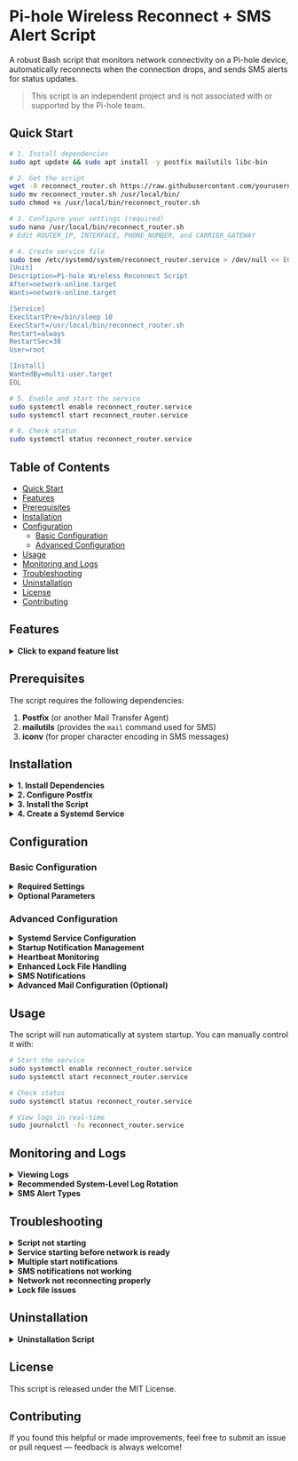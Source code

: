 # Pi-hole Wireless Reconnect + SMS Alert Script

A robust Bash script that monitors network connectivity on a Pi-hole device, automatically reconnects when the connection drops, and sends SMS alerts for status updates.

>This script is an independent project and is not associated with or supported by the Pi-hole team.

## Quick Start

```bash
# 1. Install dependencies
sudo apt update && sudo apt install -y postfix mailutils libc-bin

# 2. Get the script
wget -O reconnect_router.sh https://raw.githubusercontent.com/yourusername/pihole-reconnect/main/reconnect_router.sh
sudo mv reconnect_router.sh /usr/local/bin/
sudo chmod +x /usr/local/bin/reconnect_router.sh

# 3. Configure your settings (required)
sudo nano /usr/local/bin/reconnect_router.sh
# Edit ROUTER_IP, INTERFACE, PHONE_NUMBER, and CARRIER_GATEWAY

# 4. Create service file
sudo tee /etc/systemd/system/reconnect_router.service > /dev/null << EOL
[Unit]
Description=Pi-hole Wireless Reconnect Script
After=network-online.target
Wants=network-online.target

[Service]
ExecStartPre=/bin/sleep 10
ExecStart=/usr/local/bin/reconnect_router.sh
Restart=always
RestartSec=30
User=root

[Install]
WantedBy=multi-user.target
EOL

# 5. Enable and start the service
sudo systemctl enable reconnect_router.service
sudo systemctl start reconnect_router.service

# 6. Check status
sudo systemctl status reconnect_router.service
```

## Table of Contents
- [Quick Start](#quick-start)
- [Features](#features)
- [Prerequisites](#prerequisites)
- [Installation](#installation)
- [Configuration](#configuration)
  - [Basic Configuration](#basic-configuration)
  - [Advanced Configuration](#advanced-configuration)
- [Usage](#usage)
- [Monitoring and Logs](#monitoring-and-logs)
- [Troubleshooting](#troubleshooting)
- [Uninstallation](#uninstallation)
- [License](#license)
- [Contributing](#contributing)

## Features

<details>
<summary><strong>Click to expand feature list</strong></summary>

* **Automatic reconnection** — Detects connectivity loss and reattempts connection
* **SMS notifications** — Real-time alerts for status changes with intelligent message queuing
* **Heartbeat monitoring** — Detects script interruptions and system downtime
* **Exponential backoff** — Intelligently adjusts retry intervals during extended outages
* **Multiple log files** — Separate logs for reconnection events, downtime tracking, and heartbeats
* **Message prioritization** — Reduces notification spam by prioritizing important messages
* **System integration** — Runs automatically at startup via systemd
* **Robust locking** — Prevents multiple instances from running simultaneously with stale lock detection
* **Self-test** — Verifies environment and dependencies on startup
* **Error handling** — Set up with trap handlers for safe termination
* **Fallback logging** — Redirects to /tmp if standard log locations are unavailable
* **Log rotation** — Automatically rotates large log files to prevent disk space issues
* **Anti-spam measures** — Suppresses duplicate startup notifications when service restarts frequently
* **Concise SMS format** — Optimized messages fit within SMS character limits
* **Enhanced reliability** — Properly quoted variables and better error handling throughout
</details>

## Prerequisites

The script requires the following dependencies:

1. **Postfix** (or another Mail Transfer Agent)
2. **mailutils** (provides the `mail` command used for SMS)
3. **iconv** (for proper character encoding in SMS messages)

## Installation

<details>
<summary><strong>1. Install Dependencies</strong></summary>

```bash
# Update package lists
sudo apt update

# Install postfix, mailutils and other dependencies
sudo apt install postfix mailutils libc-bin
```
> **Note:** `iconv` is included in `libc-bin`, so installing `libc-bin` will provide `iconv`.
</details>

<details>
<summary><strong>2. Configure Postfix</strong></summary>

During installation:

* Select **"Internet Site"** when prompted
* For the system mail name, you'll be prompted to enter a fully qualified domain name (FQDN). If this is just for local use on your home network, entering `localhost.localdomain` or `raspberrypi.local` is sufficient.
</details>

<details>
<summary><strong>3. Install the Script</strong></summary>

```bash
# Copy the script to /usr/local/bin/
sudo cp reconnect_router.sh /usr/local/bin/

# Make it executable
sudo chmod +x /usr/local/bin/reconnect_router.sh
```
</details>

<details>
<summary><strong>4. Create a Systemd Service</strong></summary>

Create a new service file:

```bash
sudo nano /etc/systemd/system/reconnect_router.service
```

Add the following content:

```ini
[Unit]
Description=Pi-hole Wireless Reconnect Script
After=network-online.target
Wants=network-online.target

[Service]
ExecStartPre=/bin/sleep 10
ExecStart=/usr/local/bin/reconnect_router.sh
Restart=always
RestartSec=30
User=root

[Install]
WantedBy=multi-user.target
```

> **Note:** The service configuration includes these important features:
> - Waits for full network connectivity before starting with `network-online.target`
> - Includes a 10-second delay before startup with `ExecStartPre=/bin/sleep 10` to ensure network services are fully initialized
> - Uses `Restart=always` with `RestartSec=30` to prevent excessive restart cycles
> - Runs as root to ensure proper access to networking commands

Enable and start the service:

```bash
sudo systemctl enable reconnect_router.service
sudo systemctl start reconnect_router.service
```
</details>

## Configuration

### Basic Configuration

<details>
<summary><strong>Required Settings</strong></summary>

1. Edit the script with your preferred editor:
   ```bash
   sudo nano /usr/local/bin/reconnect_router.sh
   ```

2. Update the following variables:
   - `ROUTER_IP`: Your router's IP address (default is "192.168.1.1")
   - `INTERFACE`: Your network interface (default is "wlan0" for WiFi)
     - For Ethernet connections, use "eth0" (or "enp3s0" on newer systems)
     - To find your interface name, run: `ip addr show` or `ifconfig`
   - `PHONE_NUMBER`: Your phone number for SMS alerts
   - `CARRIER_GATEWAY`: Your cellular carrier's SMS gateway
     - Verizon: vtext.com
     - AT&T: txt.att.net
     - T-Mobile: tmomail.net

3. Save and close the file
</details>

<details>
<summary><strong>Optional Parameters</strong></summary>

- `RETRY_DELAY`: Time between reconnection attempts (default: 15s)
- `MAX_RETRIES`: Maximum reconnection attempts before giving up (default: 10)
- `HEARTBEAT_ENABLED`: Enable/disable heartbeat monitoring (default: true)
- `HEARTBEAT_INTERVAL`: Time between heartbeat checks (default: 3600s = 1 hour)
- `MISSED_HEARTBEATS_THRESHOLD`: Number of missed heartbeats before alerting (default: 3)
- `PING_COUNT`: Number of pings to send when checking connection (default: 2)
- `PING_TIMEOUT`: Timeout in seconds for ping operation (default: 3)
- `MAX_INTERNET_FAILURES`: Number of internet failures before temporary backoff (default: 5)
- `STARTUP_THRESHOLD`: Time (in seconds) to suppress duplicate startup notifications (default: 300)
</details>

### Advanced Configuration

<details>
<summary><strong>Systemd Service Configuration</strong></summary>

The systemd service file is configured with several important features:

```ini
[Unit]
Description=Pi-hole Wireless Reconnect Script
After=network-online.target
Wants=network-online.target

[Service]
ExecStartPre=/bin/sleep 10
ExecStart=/usr/local/bin/reconnect_router.sh
Restart=always
RestartSec=30
User=root

[Install]
WantedBy=multi-user.target
```

Key features:
- `After=network-online.target` and `Wants=network-online.target`: Ensures that the service waits for network connectivity to be established before starting
- `ExecStartPre=/bin/sleep 10`: Adds a 10-second delay before starting the script to ensure all network services are fully initialized
- `Restart=always`: Automatically restarts the service if it exits for any reason
- `RestartSec=30`: Waits 30 seconds between restart attempts to prevent excessive restart cycles

This configuration helps to address startup timing issues that could occur when the network interface isn't fully ready when the script starts.
</details>

<details>
<summary><strong>Startup Notification Management</strong></summary>

The script includes a feature to prevent duplicate startup notifications when the service restarts frequently:

```bash
# Startup notification configuration
STARTUP_CHECK_FILE="/tmp/reconnect_router_last_start"
STARTUP_THRESHOLD=300  # 5 minutes
```

If the script restarts within 5 minutes of a previous run, it will suppress the startup SMS notification to reduce message spam. You can adjust the threshold by changing the value (in seconds).
</details>

<details>
<summary><strong>Heartbeat Monitoring</strong></summary>

The script includes a heartbeat system that:
- Silently monitors script execution in the background
- Detects script interruptions or system failures
- Calculates downtime during script interruptions
- Sends alerts ONLY when the script resumes after unexpected downtime

To configure heartbeat monitoring:

```bash
# Heartbeat Configuration
HEARTBEAT_ENABLED=true         # Set to false to disable heartbeat
HEARTBEAT_INTERVAL=3600        # Time between heartbeats in seconds (1 hour)
MISSED_HEARTBEATS_THRESHOLD=3  # Alert after this many missed heartbeats
```
</details>

<details>
<summary><strong>Enhanced Lock File Handling</strong></summary>

The script now includes improved lock file management:
- Detects and removes stale lock files from crashed script instances
- Stores PID in the lock file for better tracking
- Properly releases locks during script termination

This prevents issues where a crashed script might leave behind a lock file that blocks future script runs.
</details>

<details>
<summary><strong>SMS Notifications</strong></summary>

Notification format has been optimized to fit within SMS character limits (160 characters):
- Connection restored messages are now more concise
- Critical information is preserved while removing verbose details
- Recovery messages show downtime duration and attempts used

Example recovery message:
```
[OK] Pi-hole Online! Down: 2m30s. 3/10 attempts
```
</details>

<details>
<summary><strong>Advanced Mail Configuration (Optional)</strong></summary>

**Note:** For Gmail, you must use an [app password](https://myaccount.google.com/apppasswords), not your regular password.

If you want to use a relay service like Gmail to send your notifications:

1. Edit the Postfix configuration:
   ```bash
   sudo nano /etc/postfix/main.cf
   ```

2. Add the following lines:
   ```
   relayhost = [smtp.gmail.com]:587
   smtp_sasl_auth_enable = yes
   smtp_sasl_password_maps = hash:/etc/postfix/sasl_passwd
   smtp_sasl_security_options = noanonymous
   smtp_use_tls = yes
   ```

3. Create a password file:
   ```bash
   sudo nano /etc/postfix/sasl_passwd
   ```

4. Add your credentials:
   ```
   [smtp.gmail.com]:587 your-email@gmail.com:your-password
   ```

5. Hash and secure the password file:
   ```bash
   sudo postmap /etc/postfix/sasl_passwd
   sudo chmod 600 /etc/postfix/sasl_passwd
   sudo systemctl restart postfix
   ```
</details>

## Usage

The script will run automatically at system startup. You can manually control it with:

```bash
# Start the service
sudo systemctl enable reconnect_router.service
sudo systemctl start reconnect_router.service

# Check status
sudo systemctl status reconnect_router.service

# View logs in real-time
sudo journalctl -fu reconnect_router.service
```

## Monitoring and Logs

<details>
<summary><strong>Viewing Logs</strong></summary>

Check the various logs to see the script's activity:

```bash
# View the main log
tail -f /var/log/reconnect_router.log

# View downtime events
tail -f /var/log/router_downtime.log

# View heartbeat activity
tail -f /var/log/router_heartbeat.log

# View systemd service logs
sudo journalctl -fu reconnect_router.service
```
</details>

<details>
<summary><strong>Recommended System-Level Log Rotation</strong></summary>

For the most effective log management, set up system-level log rotation:

```bash
sudo nano /etc/logrotate.d/reconnect_router
```

Add the following configuration:

```
/var/log/reconnect_router.log /var/log/router_downtime.log /var/log/router_heartbeat.log {
    rotate 4
    weekly
    compress
    size 2M
    missingok
    notifempty
    create 0644 root root
    delaycompress
}
```

This configuration will:
- Rotate logs when they reach 2MB in size
- Perform rotation weekly or when size threshold is reached, whichever comes first
- Keep 4 rotations of history (approximately one month of logs)
- Compress old log files to save space

To apply the configuration immediately:
```bash
sudo logrotate -f /etc/logrotate.d/reconnect_router
```
</details>

<details>
<summary><strong>SMS Alert Types</strong></summary>

The script sends different types of alerts:

- **[START]** - Script has started (suppressed if restarted within 5 minutes)
- **[ALERT]** - Network connection lost
- **[TRYING]** - Reconnection attempts (limited to reduce spam)
- **[OK]** - Connection successfully restored (with concise downtime info)
- **[CRITICAL]** - All reconnection attempts failed
</details>

## Troubleshooting

<details>
<summary><strong>Script not starting</strong></summary>

- Check if the service is running: `sudo systemctl status reconnect_router.service`
- Verify script permissions: `sudo chmod +x /usr/local/bin/reconnect_router.sh`
- Check for error messages: `sudo journalctl -u reconnect_router.service`
- Look for information in the self-test output in the main log
- Verify that your `network-online.target` is functioning correctly with: `systemctl status network-online.target`
</details>

<details>
<summary><strong>Service starting before network is ready</strong></summary>

If you're experiencing issues with the service starting before the network is fully initialized:

1. Verify your current service configuration has proper dependencies:
   ```bash
   sudo grep -A 10 "After" /etc/systemd/system/reconnect_router.service
   ```

2. The output should show:
   ```
   After=network-online.target
   Wants=network-online.target
   ```

3. If needed, increase the pre-sleep delay:
   ```bash
   sudo sed -i 's/ExecStartPre=\/bin\/sleep 10/ExecStartPre=\/bin\/sleep 30/' /etc/systemd/system/reconnect_router.service
   ```

4. Apply changes:
   ```bash
   sudo systemctl daemon-reload
   sudo systemctl restart reconnect_router.service
   ```
</details>

<details>
<summary><strong>Multiple start notifications</strong></summary>

- If you're receiving multiple [START] notifications, check if your systemd service is restarting frequently
- Verify the `STARTUP_THRESHOLD` value (default 300 seconds) is appropriate for your environment
- Check logs for signs of script crashes causing frequent restarts
- Look for abnormal termination in the journal: `sudo journalctl -u reconnect_router.service | grep terminated`
</details>

<details>
<summary><strong>SMS notifications not working</strong></summary>

- Verify the mail command is installed: `which mail`
- Check if iconv is available: `which iconv`
- Test mail configuration manually: 
  ```bash
  echo "Test message" | mail -s "Pi-hole Test" 1234567890@vtext.com
  ```
  Replace the gateway domain with your carrier's SMS gateway as needed.
- Check mail logs: `tail -f /var/log/mail.log`
- Verify carrier gateway settings for your provider
</details>

<details>
<summary><strong>Network not reconnecting properly</strong></summary>

- Confirm the correct network interface name with: `ip a`
- Verify the router IP is correct: `ping 192.168.1.1` (replace with your router's IP)
- Check the DHCP client is working: `ps aux | grep dhclient`
- Review verbose dhclient output in the logs
- Verify both dhclient and dhcpcd availability on your system
</details>

<details>
<summary><strong>Lock file issues</strong></summary>

- Check /tmp directory permissions: `ls -ld /tmp`
- Verify lock file exists: `ls -l /tmp/reconnect_router.lock`
- If you suspect a stale lock file, check if the PID it contains is still running: `cat /tmp/reconnect_router.lock && ps -p $(cat /tmp/reconnect_router.lock)`
</details>

## Uninstallation

<details>
<summary><strong>Uninstallation Script</strong></summary>

If you need to completely remove the script and its components from your system, you can use the following uninstallation script:

```bash
#!/bin/bash
echo "Stopping and disabling router-reconnect service..."
sudo systemctl stop reconnect_router.service
sudo systemctl disable reconnect_router.service
echo "Removing service file..."
sudo rm -f /etc/systemd/system/reconnect_router.service
echo "Removing script..."
sudo rm -f /usr/local/bin/reconnect_router.sh
echo "Removing logs..."
sudo rm -f /var/log/reconnect_router.log /var/log/router_downtime.log /var/log/router_heartbeat.log
echo "Removing temporary files..."
sudo rm -f /tmp/reconnect_router.lock /tmp/sms_queue.txt /tmp/pihole_last_heartbeat /tmp/reconnect_router_last_start
echo "Reloading systemd..."
sudo systemctl daemon-reload
echo "Uninstallation complete."
```

Save this as `uninstall_reconnect_router.sh`, make it executable with `chmod +x uninstall_reconnect_router.sh`, and run it with `sudo ./uninstall_reconnect_router.sh`.
</details>

## License

This script is released under the MIT License.

## Contributing

If you found this helpful or made improvements, feel free to submit an issue or pull request — feedback is always welcome!
